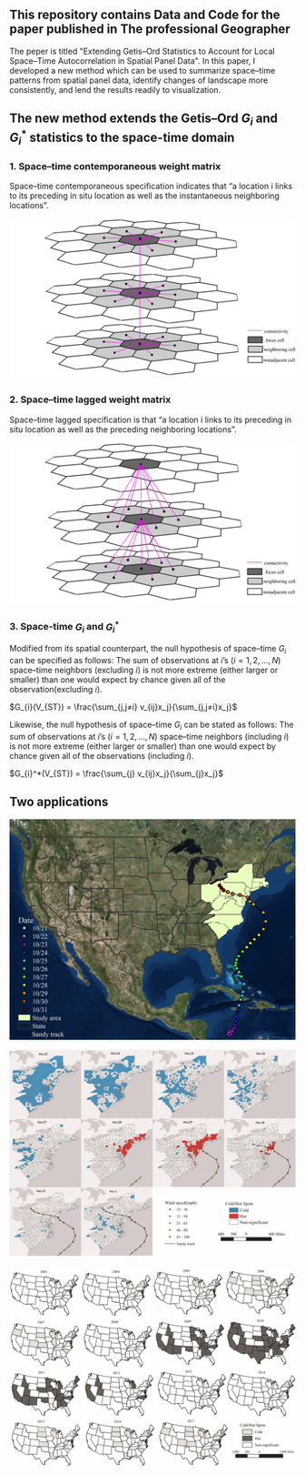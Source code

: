 ## This repository contains Data and Code for the paper published in The professional Geographer 
The peper is titled "Extending Getis–Ord Statistics to Account for Local
Space–Time Autocorrelation in Spatial Panel Data". In this paper, I developed a new method which can be used to summarize space–time patterns from spatial panel data, identify changes of landscape more consistently, and lend the results readily to visualization.

## The new method extends the Getis–Ord $G_{i}$ and $G_{i}^{*}$ statistics to the space-time domain
### 1. Space–time contemporaneous weight matrix
   
Space–time contemporaneous specification indicates that “a location i links to its preceding in situ location as well as the instantaneous neighboring locations”.

![Alt text](<Figures/contemporaneous space_time_revised2.jpg>)



### 2. Space–time lagged weight matrix 
    
Space–time lagged specification is that “a location i links to its preceding in situ location as well as the preceding neighboring locations”.

![Alt text](<Figures/lagged space_time_resvised2.jpg>)

### 3. Space-time $G_{i}$ and $G_{i}^{*}$
    
Modified from its spatial counterpart, the null hypothesis of space–time $G_{i}$ can be specified as follows: The sum of observations at $i$’s ($i=1, 2, …,N$) space–time neighbors (excluding $i$) is not more extreme (either larger or smaller) than one would expect by chance given all of the observation(excluding $i$).

$G_{i}(V_{ST}) = \frac{\sum_{j,j≠i} v_{ij}x_j}{\sum_{j,j≠i}x_j}$

    
Likewise, the null hypothesis of space–time $G_{i}$ can be stated as follows: The sum of observations at $i$’s ($i=1, 2, …,N$) space–time neighbors (including $i$) is not more extreme (either larger or smaller) than one would expect by chance given all of the observations (including $i$).

$G_{i}^*(V_{ST}) = \frac{\sum_{j} v_{ij}x_j}{\sum_{j}x_j}$

## Two applications
![Alt text](<Figures/study area and hurricane sandy.jpg>)

![Alt text](Figures/SandyST.JPG)

![Alt text](Figures/EmploymentST.JPG)

